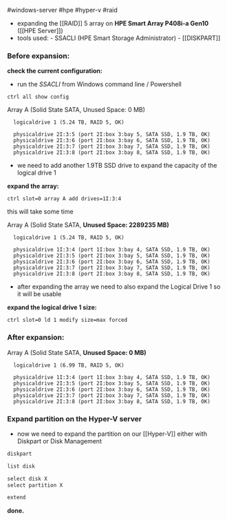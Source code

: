 #windows-server #hpe #hyper-v #raid

- expanding the [[RAID]] 5 array on **HPE Smart Array P408i-a Gen10** ([[HPE Server]])
- tools used: 
					- SSACLI (HPE Smart Storage Administrator)
					- [[DISKPART]]
### Before expansion:

**check the current configuration:**
- run the *SSACLI* from Windows command line / Powershell
```ssacli
ctrl all show config
```

   Array A (Solid State SATA, Unused Space: 0  MB)

      logicaldrive 1 (5.24 TB, RAID 5, OK)

      physicaldrive 2I:3:5 (port 2I:box 3:bay 5, SATA SSD, 1.9 TB, OK)
      physicaldrive 2I:3:6 (port 2I:box 3:bay 6, SATA SSD, 1.9 TB, OK)
      physicaldrive 2I:3:7 (port 2I:box 3:bay 7, SATA SSD, 1.9 TB, OK)
      physicaldrive 2I:3:8 (port 2I:box 3:bay 8, SATA SSD, 1.9 TB, OK)



- we need to add another 1.9TB SSD drive to expand the capacity of the logical drive 1

**expand the array:**
```ssacli
ctrl slot=0 array A add drives=1I:3:4
```
this will take some time

   Array A (Solid State SATA, **Unused Space: 2289235  MB)**

      logicaldrive 1 (5.24 TB, RAID 5, OK)

      physicaldrive 1I:3:4 (port 1I:box 3:bay 4, SATA SSD, 1.9 TB, OK)
      physicaldrive 2I:3:5 (port 2I:box 3:bay 5, SATA SSD, 1.9 TB, OK)
      physicaldrive 2I:3:6 (port 2I:box 3:bay 6, SATA SSD, 1.9 TB, OK)
      physicaldrive 2I:3:7 (port 2I:box 3:bay 7, SATA SSD, 1.9 TB, OK)
      physicaldrive 2I:3:8 (port 2I:box 3:bay 8, SATA SSD, 1.9 TB, OK)


- after expanding the array we need to also expand the Logical Drive 1 so it will be usable

**expand the logical drive 1 size:**
```ssacli
ctrl slot=0 ld 1 modify size=max forced
```

### After expansion:

   Array A (Solid State SATA, **Unused Space: 0  MB)**

      logicaldrive 1 (6.99 TB, RAID 5, OK)

      physicaldrive 1I:3:4 (port 1I:box 3:bay 4, SATA SSD, 1.9 TB, OK)
      physicaldrive 2I:3:5 (port 2I:box 3:bay 5, SATA SSD, 1.9 TB, OK)
      physicaldrive 2I:3:6 (port 2I:box 3:bay 6, SATA SSD, 1.9 TB, OK)
      physicaldrive 2I:3:7 (port 2I:box 3:bay 7, SATA SSD, 1.9 TB, OK)
      physicaldrive 2I:3:8 (port 2I:box 3:bay 8, SATA SSD, 1.9 TB, OK)


### Expand partition on the Hyper-V server

- now we need to expand the partition on our [[Hyper-V]] either with Diskpart or Disk Management

```cmd
diskpart

list disk

select disk X
select partition X

extend
```

**done.**